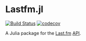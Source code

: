 # Lastfm.jl

[![Build Status](https://travis-ci.com/Hasnep/Lastfm.jl.svg?branch=develop)](https://travis-ci.org/Hasnep/Lastfm.jl)
[![codecov](https://codecov.io/gh/Hasnep/Lastfm.jl/branch/master/graph/badge.svg)](https://codecov.io/gh/Hasnep/Lastfm.jl)

A Julia package for the [Last.fm](https://www.last.fm/) [API](https://www.last.fm/api/).
